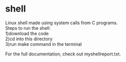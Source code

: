 # shell
Linux shell made using  system calls from C programs. <br />
Steps to run the shell:<br />
1)download the code<br />
2)cd into this directory<br />
3)run make command in the terminal<br />

For the full documentation, check out myshellreport.txt.
